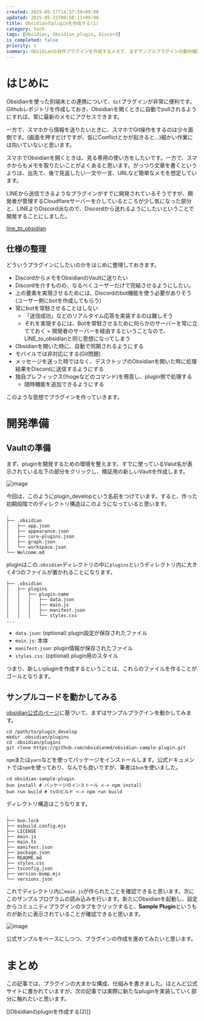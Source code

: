 ```yaml
---
created: 2025-05-17T14:57:59+09:00
updated: 2025-05-31T09:50:11+09:00
title: Obsidianのpluginを作成する(1)
category: tech
tags: [Obsidian, Obsidian_plugin, Discord]
is_completed: false
priority: 1
summary: Obsidianの自作プラグインを作成するメモで、まずサンプルプラグインの動作確認をした時の記録です。
---
```


# はじめに

Obsidianを使った別端末との連携について、`Git`プラグインが非常に便利です。Githubレポジトリを作成しておき、Obsidianを開くときに自動でpullされるようにすれば、常に最新のメモにアクセスできます。

一方で、スマホから情報を送りたいときに、スマホでGit操作をするのは少々面倒です。(画面を押すだけですが、仮にConflictとかが起きると…)細かい作業には向いていないと思います。

スマホでObsidianを開くときは、見る専用の使い方をしたいです。一方で、スマホからもメモを取りたいことがよくあると思います。がっつり文章を書くというよりは、出先で、後で見返したい一文や一言、URLなど簡単なメモを想定しています。

LINEから送信できるようなプラグインがすでに開発されているそうですが、開発者が管理するCloudflareサーバーを介しているところが少し気になった部分と、LINEよりDiscord派なので、Discordから送れるようにしたいということで開発することにしました。

<div class="bookmark">
  <a href="https://github.com/onikun94/line_to_obsidian">line_to_obsidian</a>
</div>

## 仕様の整理

どういうプラグインにしたいのかをはじめに整理しておきます。

- DiscordからメモをObsidianのVaultに送りたい
- Discordを介すものの、なるべくユーザーだけで完結させるようにしたい。
- 上の要素を実現させるためには、Discordのbot機能を使う必要がありそう(ユーザー側にbotを作成してもらう)
- 常にbotを常駐させることはしない
  - 「送信成功」などのリアルタイム応答を実装するのは難しそう
  - それを実現するには、Botを常駐させるために何らかのサーバーを常に立てておく = 開発者のサーバーを経由するということなので、LINE_to_obsidianと同じ思想になってしまう
- Obsidianを開いた時に、自動で同期されるようにする
- モバイルでは非対応にする(Git問題)
- メッセージを送った時ではなく、デスクトップのObsidianを開いた時に処理結果をDiscordに送信するようにする
- 独自プレフィックス(!hogeなどのコマンド)を用意し、plugin側で処理する
  - 随時機能を追加できるようにする

このような思想でプラグインを作っていきます。

# 開発準備

## Vaultの準備

まず、pluginを開発するための環境を整えます。すでに使っているValut名が表示されている左下の部分をクリックし、検証用の新しいVaultを作成します。

![image](https://d1fhrovvkiovx5.cloudfront.net/aa574326f49f4a8bb5a6b6e881d53453.png)

今回は、このようにplugin_developという名前をつけています。すると、作った初期段階でのディレクトリ構造はこのようになっていると思います。

```shell
.
├── .obsidian
│   ├── app.json
│   ├── appearance.json
│   ├── core-plugins.json
│   ├── graph.json
│   └── workspace.json
└── Welcome.md
```

pluginはこの`.obsidian`ディレクトリの中に`plugins`というディレクトリ内に大きく4つのファイルが置かれることになります。

```shell
├── .obsidian
│   ├── plugins
│   │   ├── plugin-name
│   │   │   ├── data.json
│   │   │   ├── main.js
│   │   │   ├── manifest.json
│   │   │   └── styles.css
...
```

- `data.json`: (optional) plugin設定が保存されたファイル
- `main.js`: 本体
- `manifest.json`: plugin情報が保存されたファイル
- `styles.css`: (optional) plugin用のスタイル

つまり、新しいpluginを作成するということは、これらのファイルを作ることがゴールとなります。

## サンプルコードを動かしてみる

[obsidian公式のページ](https://docs.obsidian.md/Plugins/Getting+started/Build+a+plugin)に基づいて、まずはサンプルプラグインを動かしてみます。

```shell
cd /path/to/plugin_develop
mkdir .obsidian/plugins
cd .obsidian/plugins
git clone https://github.com/obsidianmd/obsidian-sample-plugin.git
```

`npm`または`yarn`などを使ってパッケージをインストールします。公式ドキュメントでは`npm`を使っており、なんでも良いですが、筆者は`bun`を使いました。

```shell
cd obsidian-sample-plugin
bun install # パッケージのインストール <-> npm install
bun run build # tsのビルド <-> npm run build
```

ディレクトリ構造はこうなります。

```shell
.
├── bun.lock
├── esbuild.config.mjs
├── LICENSE
├── main.js
├── main.ts
├── manifest.json
├── package.json
├── README.md
├── styles.css
├── tsconfig.json
├── version-bump.mjs
└── versions.json
```

これでディレクトリ内に`main.js`が作られたことを確認できると思います。次にこのサンプルプログラムの読み込みを行います。新たにObsidianを起動し、設定からコミュニティプラグインのタブをクリックすると、**Sample Plugin**というものが新たに表示されていることが確認できると思います。

![image](https://d1fhrovvkiovx5.cloudfront.net/12d50c7c6df851b8690200ed86d21b5e.png)

公式サンプルをベースにしつつ、プラグインの作成を進めてみたいと思います。

# まとめ

この記事では、プラグインの大まかな構成、仕組みを書きました。ほとんど公式サイトに書かれていますが、次の記事では実際に新たなpluginを実装していく部分に触れたいと思います。

[[Obsidianのpluginを作成する(2)]]
